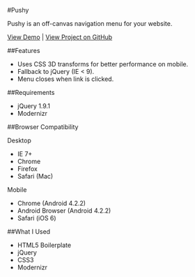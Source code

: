 #Pushy

Pushy is an off-canvas navigation menu for your website.

[View Demo](http://www.christopheryee.ca/pushy) |
[View Project on GitHub](https://github.com/christophery/pushy/)

##Features

- Uses CSS 3D transforms for better performance on mobile.
- Fallback to jQuery (IE < 9).
- Menu closes when link is clicked.

##Requirements

- jQuery 1.9.1
- Modernizr

##Browser Compatibility

Desktop
- IE 7+
- Chrome
- Firefox
- Safari (Mac)

Mobile
- Chrome (Android 4.2.2)
- Android Browser (Android 4.2.2)
- Safari (iOS 6)

##What I Used

- HTML5 Boilerplate
- jQuery
- CSS3
- Modernizr